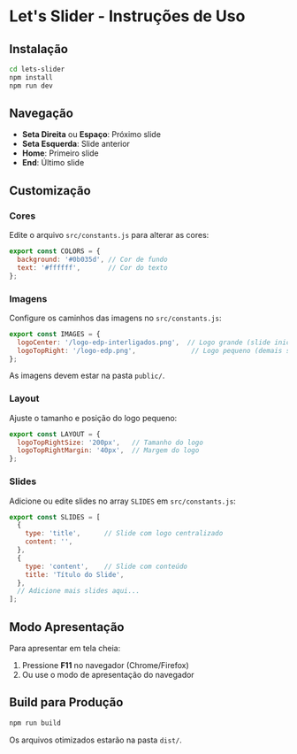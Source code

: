# Let's Slider - Instruções de Uso

## Instalação

```bash
cd lets-slider
npm install
npm run dev
```

## Navegação

- **Seta Direita** ou **Espaço**: Próximo slide
- **Seta Esquerda**: Slide anterior
- **Home**: Primeiro slide
- **End**: Último slide

## Customização

### Cores
Edite o arquivo `src/constants.js` para alterar as cores:

```javascript
export const COLORS = {
  background: '#0b035d', // Cor de fundo
  text: '#ffffff',       // Cor do texto
};
```

### Imagens
Configure os caminhos das imagens no `src/constants.js`:

```javascript
export const IMAGES = {
  logoCenter: '/logo-edp-interligados.png',  // Logo grande (slide inicial)
  logoTopRight: '/logo-edp.png',              // Logo pequeno (demais slides)
};
```

As imagens devem estar na pasta `public/`.

### Layout
Ajuste o tamanho e posição do logo pequeno:

```javascript
export const LAYOUT = {
  logoTopRightSize: '200px',   // Tamanho do logo
  logoTopRightMargin: '40px',  // Margem do logo
};
```

### Slides
Adicione ou edite slides no array `SLIDES` em `src/constants.js`:

```javascript
export const SLIDES = [
  {
    type: 'title',      // Slide com logo centralizado
    content: '',
  },
  {
    type: 'content',    // Slide com conteúdo
    title: 'Título do Slide',
  },
  // Adicione mais slides aqui...
];
```

## Modo Apresentação

Para apresentar em tela cheia:
1. Pressione **F11** no navegador (Chrome/Firefox)
2. Ou use o modo de apresentação do navegador

## Build para Produção

```bash
npm run build
```

Os arquivos otimizados estarão na pasta `dist/`.
